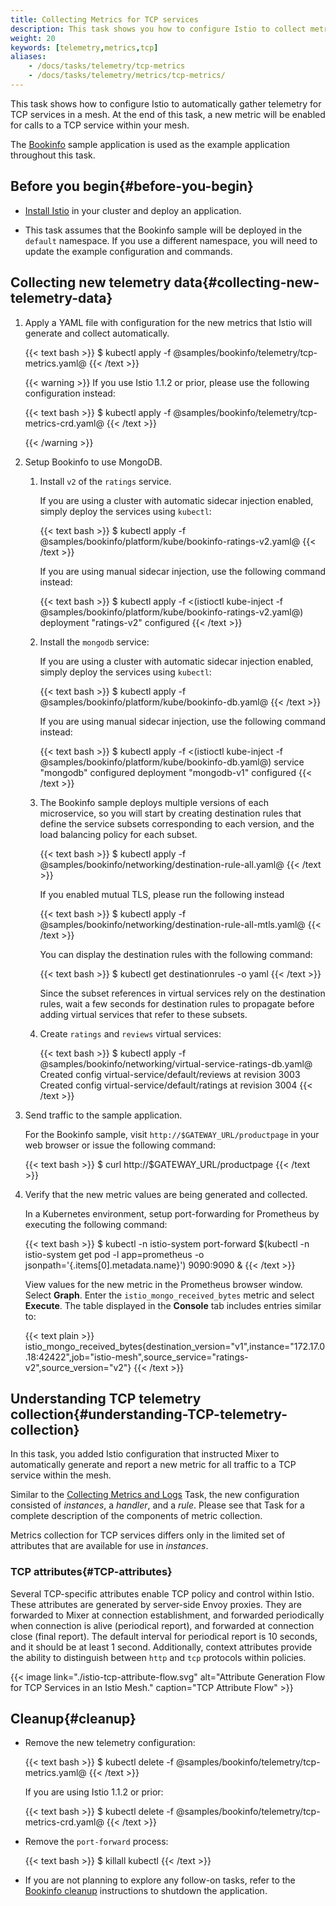 ```yaml
---
title: Collecting Metrics for TCP services
description: This task shows you how to configure Istio to collect metrics for TCP services.
weight: 20
keywords: [telemetry,metrics,tcp]
aliases:
    - /docs/tasks/telemetry/tcp-metrics
    - /docs/tasks/telemetry/metrics/tcp-metrics/
---
```


This task shows how to configure Istio to automatically gather telemetry for TCP
services in a mesh. At the end of this task, a new metric will be enabled for
calls to a TCP service within your mesh.

The [Bookinfo](/docs/examples/bookinfo/) sample application is used
as the example application throughout this task.

## Before you begin{#before-you-begin}

* [Install Istio](/docs/setup) in your cluster and deploy an
application.

* This task assumes that the Bookinfo sample will be deployed in the `default`
namespace. If you use a different namespace, you will need to update the
example configuration and commands.

## Collecting new telemetry data{#collecting-new-telemetry-data}

1.  Apply a YAML file with configuration for the new metrics that Istio
will generate and collect automatically.

    {{< text bash >}}
    $ kubectl apply -f @samples/bookinfo/telemetry/tcp-metrics.yaml@
    {{< /text >}}

    {{< warning >}}
    If you use Istio 1.1.2 or prior, please use the following configuration instead:

    {{< text bash >}}
    $ kubectl apply -f @samples/bookinfo/telemetry/tcp-metrics-crd.yaml@
    {{< /text >}}

    {{< /warning >}}

1.  Setup Bookinfo to use MongoDB.

    1.  Install `v2` of the `ratings` service.

        If you are using a cluster with automatic sidecar injection enabled,
        simply deploy the services using `kubectl`:

        {{< text bash >}}
        $ kubectl apply -f @samples/bookinfo/platform/kube/bookinfo-ratings-v2.yaml@
        {{< /text >}}

        If you are using manual sidecar injection, use the following command instead:

        {{< text bash >}}
        $ kubectl apply -f <(istioctl kube-inject -f @samples/bookinfo/platform/kube/bookinfo-ratings-v2.yaml@)
        deployment "ratings-v2" configured
        {{< /text >}}

    1.  Install the `mongodb` service:

        If you are using a cluster with automatic sidecar injection enabled,
        simply deploy the services using `kubectl`:

        {{< text bash >}}
        $ kubectl apply -f @samples/bookinfo/platform/kube/bookinfo-db.yaml@
        {{< /text >}}

        If you are using manual sidecar injection, use the following command instead:

        {{< text bash >}}
        $ kubectl apply -f <(istioctl kube-inject -f @samples/bookinfo/platform/kube/bookinfo-db.yaml@)
        service "mongodb" configured
        deployment "mongodb-v1" configured
        {{< /text >}}

    1.  The Bookinfo sample deploys multiple versions of each microservice, so you will start by creating destination rules
        that define the service subsets corresponding to each version, and the load balancing policy for each subset.

        {{< text bash >}}
        $ kubectl apply -f @samples/bookinfo/networking/destination-rule-all.yaml@
        {{< /text >}}

        If you enabled mutual TLS, please run the following instead

        {{< text bash >}}
        $ kubectl apply -f @samples/bookinfo/networking/destination-rule-all-mtls.yaml@
        {{< /text >}}

        You can display the destination rules with the following command:

        {{< text bash >}}
        $ kubectl get destinationrules -o yaml
        {{< /text >}}

        Since the subset references in virtual services rely on the destination rules,
        wait a few seconds for destination rules to propagate before adding virtual services that refer to these subsets.

    1.  Create `ratings` and `reviews` virtual services:

        {{< text bash >}}
        $ kubectl apply -f @samples/bookinfo/networking/virtual-service-ratings-db.yaml@
        Created config virtual-service/default/reviews at revision 3003
        Created config virtual-service/default/ratings at revision 3004
        {{< /text >}}

1.  Send traffic to the sample application.

    For the Bookinfo sample, visit `http://$GATEWAY_URL/productpage` in your web
    browser or issue the following command:

    {{< text bash >}}
    $ curl http://$GATEWAY_URL/productpage
    {{< /text >}}

1.  Verify that the new metric values are being generated and collected.

    In a Kubernetes environment, setup port-forwarding for Prometheus by
    executing the following command:

    {{< text bash >}}
    $ kubectl -n istio-system port-forward $(kubectl -n istio-system get pod -l app=prometheus -o jsonpath='{.items[0].metadata.name}') 9090:9090 &
    {{< /text >}}

    View values for the new metric in the Prometheus browser window.  Select **Graph**.
    Enter the `istio_mongo_received_bytes` metric and select **Execute**.
    The table displayed in the
    **Console** tab includes entries similar to:

    {{< text plain >}}
    istio_mongo_received_bytes{destination_version="v1",instance="172.17.0.18:42422",job="istio-mesh",source_service="ratings-v2",source_version="v2"}
    {{< /text >}}

## Understanding TCP telemetry collection{#understanding-TCP-telemetry-collection}

In this task, you added Istio configuration that instructed Mixer to
automatically generate and report a new metric for all traffic to a TCP service
within the mesh.

Similar to the [Collecting Metrics and
Logs](/docs/tasks/observability/metrics/collecting-metrics/) Task, the new
configuration consisted of _instances_, a _handler_, and a _rule_. Please see
that Task for a complete description of the components of metric collection.

Metrics collection for TCP services differs only in the limited set of
attributes that are available for use in _instances_.

### TCP attributes{#TCP-attributes}

Several TCP-specific attributes enable TCP policy and control within Istio.
These attributes are generated by server-side Envoy proxies. They are forwarded to Mixer at connection establishment, and forwarded periodically when connection is alive (periodical report), and forwarded at connection close (final report). The default interval for periodical report is 10 seconds, and it should be at least 1 second. Additionally, context attributes provide the ability to distinguish between `http` and `tcp`
protocols within policies.

{{< image link="./istio-tcp-attribute-flow.svg"
    alt="Attribute Generation Flow for TCP Services in an Istio Mesh."
    caption="TCP Attribute Flow"
    >}}

## Cleanup{#cleanup}

*   Remove the new telemetry configuration:

    {{< text bash >}}
    $ kubectl delete -f @samples/bookinfo/telemetry/tcp-metrics.yaml@
    {{< /text >}}

    If you are using Istio 1.1.2 or prior:

    {{< text bash >}}
    $ kubectl delete -f @samples/bookinfo/telemetry/tcp-metrics-crd.yaml@
    {{< /text >}}

*   Remove the `port-forward` process:

    {{< text bash >}}
    $ killall kubectl
    {{< /text >}}

* If you are not planning to explore any follow-on tasks, refer to the
  [Bookinfo cleanup](/docs/examples/bookinfo/#cleanup) instructions
  to shutdown the application.
